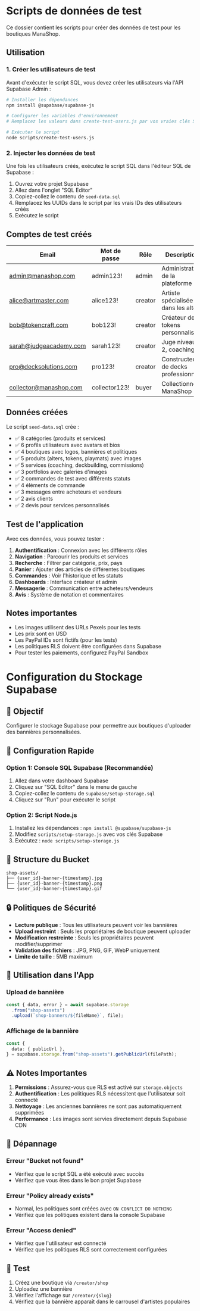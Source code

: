 # Scripts de données de test

Ce dossier contient les scripts pour créer des données de test pour les boutiques ManaShop.

## Utilisation

### 1. Créer les utilisateurs de test

Avant d'exécuter le script SQL, vous devez créer les utilisateurs via l'API Supabase Admin :

```bash
# Installer les dépendances
npm install @supabase/supabase-js

# Configurer les variables d'environnement
# Remplacez les valeurs dans create-test-users.js par vos vraies clés Supabase

# Exécuter le script
node scripts/create-test-users.js
```

### 2. Injecter les données de test

Une fois les utilisateurs créés, exécutez le script SQL dans l'éditeur SQL de Supabase :

1. Ouvrez votre projet Supabase
2. Allez dans l'onglet "SQL Editor"
3. Copiez-collez le contenu de `seed-data.sql`
4. Remplacez les UUIDs dans le script par les vrais IDs des utilisateurs créés
5. Exécutez le script

## Comptes de test créés

| Email                  | Mot de passe  | Rôle    | Description                         |
| ---------------------- | ------------- | ------- | ----------------------------------- |
| admin@manashop.com     | admin123!     | admin   | Administrateur de la plateforme     |
| alice@artmaster.com    | alice123!     | creator | Artiste spécialisée dans les alters |
| bob@tokencraft.com     | bob123!       | creator | Créateur de tokens personnalisés    |
| sarah@judgeacademy.com | sarah123!     | creator | Juge niveau 2, coaching             |
| pro@decksolutions.com  | pro123!       | creator | Constructeur de decks professionnel |
| collector@manashop.com | collector123! | buyer   | Collectionneur ManaShop             |

## Données créées

Le script `seed-data.sql` crée :

- ✅ 8 catégories (produits et services)
- ✅ 6 profils utilisateurs avec avatars et bios
- ✅ 4 boutiques avec logos, bannières et politiques
- ✅ 5 produits (alters, tokens, playmats) avec images
- ✅ 5 services (coaching, deckbuilding, commissions)
- ✅ 3 portfolios avec galeries d'images
- ✅ 2 commandes de test avec différents statuts
- ✅ 4 éléments de commande
- ✅ 3 messages entre acheteurs et vendeurs
- ✅ 2 avis clients
- ✅ 2 devis pour services personnalisés

## Test de l'application

Avec ces données, vous pouvez tester :

1. **Authentification** : Connexion avec les différents rôles
2. **Navigation** : Parcourir les produits et services
3. **Recherche** : Filtrer par catégorie, prix, pays
4. **Panier** : Ajouter des articles de différentes boutiques
5. **Commandes** : Voir l'historique et les statuts
6. **Dashboards** : Interface créateur et admin
7. **Messagerie** : Communication entre acheteurs/vendeurs
8. **Avis** : Système de notation et commentaires

## Notes importantes

- Les images utilisent des URLs Pexels pour les tests
- Les prix sont en USD
- Les PayPal IDs sont fictifs (pour les tests)
- Les politiques RLS doivent être configurées dans Supabase
- Pour tester les paiements, configurez PayPal Sandbox

# Configuration du Stockage Supabase

## 🎯 Objectif

Configurer le stockage Supabase pour permettre aux boutiques d'uploader des bannières personnalisées.

## 🚀 Configuration Rapide

### Option 1: Console SQL Supabase (Recommandée)

1. Allez dans votre dashboard Supabase
2. Cliquez sur "SQL Editor" dans le menu de gauche
3. Copiez-collez le contenu de `supabase/setup-storage.sql`
4. Cliquez sur "Run" pour exécuter le script

### Option 2: Script Node.js

1. Installez les dépendances : `npm install @supabase/supabase-js`
2. Modifiez `scripts/setup-storage.js` avec vos clés Supabase
3. Exécutez : `node scripts/setup-storage.js`

## 📁 Structure du Bucket

```
shop-assets/
├── {user_id}-banner-{timestamp}.jpg
├── {user_id}-banner-{timestamp}.png
└── {user_id}-banner-{timestamp}.gif
```

## 🔒 Politiques de Sécurité

- **Lecture publique** : Tous les utilisateurs peuvent voir les bannières
- **Upload restreint** : Seuls les propriétaires de boutique peuvent uploader
- **Modification restreinte** : Seuls les propriétaires peuvent modifier/supprimer
- **Validation des fichiers** : JPG, PNG, GIF, WebP uniquement
- **Limite de taille** : 5MB maximum

## 🎨 Utilisation dans l'App

### Upload de bannière

```typescript
const { data, error } = await supabase.storage
  .from("shop-assets")
  .upload(`shop-banners/${fileName}`, file);
```

### Affichage de la bannière

```typescript
const {
  data: { publicUrl },
} = supabase.storage.from("shop-assets").getPublicUrl(filePath);
```

## ⚠️ Notes Importantes

1. **Permissions** : Assurez-vous que RLS est activé sur `storage.objects`
2. **Authentification** : Les politiques RLS nécessitent que l'utilisateur soit connecté
3. **Nettoyage** : Les anciennes bannières ne sont pas automatiquement supprimées
4. **Performance** : Les images sont servies directement depuis Supabase CDN

## 🔧 Dépannage

### Erreur "Bucket not found"

- Vérifiez que le script SQL a été exécuté avec succès
- Vérifiez que vous êtes dans le bon projet Supabase

### Erreur "Policy already exists"

- Normal, les politiques sont créées avec `ON CONFLICT DO NOTHING`
- Vérifiez que les politiques existent dans la console Supabase

### Erreur "Access denied"

- Vérifiez que l'utilisateur est connecté
- Vérifiez que les politiques RLS sont correctement configurées

## 📱 Test

1. Créez une boutique via `/creator/shop`
2. Uploadez une bannière
3. Vérifiez l'affichage sur `/creator/{slug}`
4. Vérifiez que la bannière apparaît dans le carrousel d'artistes populaires

